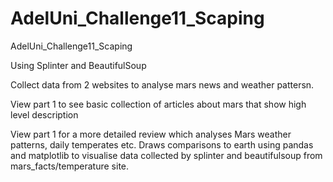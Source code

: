 # AdelUni_Challenge11_Scaping
AdelUni_Challenge11_Scaping

Using Splinter and BeautifulSoup

Collect data from 2 websites to analyse mars news and weather pattersn. 

View part 1 to see basic collection of articles about mars that show high level description

View part 1 for a more detailed review which analyses Mars weather patterns, daily temperates etc. Draws comparisons to earth using pandas and matplotlib to visualise data collected by splinter and beautifulsoup from mars_facts/temperature site. 

